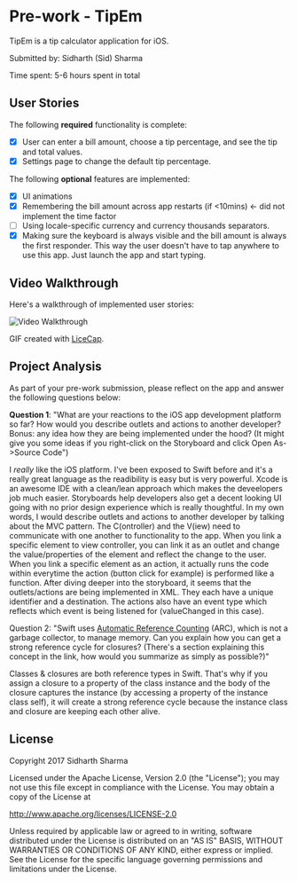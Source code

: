 # Pre-work - TipEm

TipEm is a tip calculator application for iOS.

Submitted by: Sidharth (Sid) Sharma 

Time spent: 5-6 hours spent in total

## User Stories

The following **required** functionality is complete:

* [X] User can enter a bill amount, choose a tip percentage, and see the tip and total values.
* [X] Settings page to change the default tip percentage.

The following **optional** features are implemented:
* [X] UI animations 
* [X] Remembering the bill amount across app restarts (if <10mins) <- did not implement the time factor
* [ ] Using locale-specific currency and currency thousands separators.
* [X] Making sure the keyboard is always visible and the bill amount is always the first responder. This way the user doesn't have to tap anywhere to use this app. Just launch the app and start typing.

## Video Walkthrough 

Here's a walkthrough of implemented user stories:

<img src='https://github.com/sidsharma27/tip-calculator/blob/master/tipCalcDemo.gif' title='Video Walkthrough' width='' alt='Video Walkthrough' />

GIF created with [LiceCap](http://www.cockos.com/licecap/).

## Project Analysis

As part of your pre-work submission, please reflect on the app and answer the following questions below:

**Question 1**: "What are your reactions to the iOS app development platform so far? How would you describe outlets and actions to another developer? Bonus: any idea how they are being implemented under the hood? (It might give you some ideas if you right-click on the Storyboard and click Open As->Source Code")

I *really* like the iOS platform. I've been exposed to Swift before and it's a really great language as the readibility is easy but is very powerful. Xcode is an awesome IDE with a clean/lean approach which makes the deveelopers job much easier. Storyboards help developers also get a decent looking UI going with no prior design experience which is really thoughtful. In my own words, I would describe outlets and actions to another developer by talking about the MVC pattern. The C(ontroller) and the V(iew) need to communicate with one another to functionality to the app. When you link a specific element to view controller, you can link it as an outlet and change the value/properties of the element and reflect the change to the user. When you link a specific element as an action, it actually runs the code within everytime the action (button click for example) is performed like a function. After diving deeper into the storyboard, it seems that the outlets/actions are being implemented in XML. They each have a unique identifier and a destination. The actions also have an event type which reflects which event is being listened for (valueChanged in this case).

Question 2: "Swift uses [Automatic Reference Counting](https://developer.apple.com/library/content/documentation/Swift/Conceptual/Swift_Programming_Language/AutomaticReferenceCounting.html#//apple_ref/doc/uid/TP40014097-CH20-ID49) (ARC), which is not a garbage collector, to manage memory. Can you explain how you can get a strong reference cycle for closures? (There's a section explaining this concept in the link, how would you summarize as simply as possible?)"

Classes & closures are both reference types in Swift. That's why if you assign a closure to a property of the class instance and the body of the closure captures the instance (by accessing a property of the instance class self), it will create a strong reference cycle because the instance class and closure are keeping each other alive.

## License

Copyright 2017 Sidharth Sharma

Licensed under the Apache License, Version 2.0 (the "License");
you may not use this file except in compliance with the License.
You may obtain a copy of the License at

http://www.apache.org/licenses/LICENSE-2.0

Unless required by applicable law or agreed to in writing, software
distributed under the License is distributed on an "AS IS" BASIS,
WITHOUT WARRANTIES OR CONDITIONS OF ANY KIND, either express or implied.
See the License for the specific language governing permissions and
limitations under the License.
